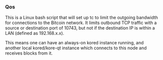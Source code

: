 ### Qos ###

This is a Linux bash script that will set up tc to limit the outgoing bandwidth for connections to the Bitcoin network. It limits outbound TCP traffic with a source or destination port of 10743, but not if the destination IP is within a LAN (defined as 192.168.x.x).

This means one can have an always-on kored instance running, and another local kored/kore-qt instance which connects to this node and receives blocks from it.
